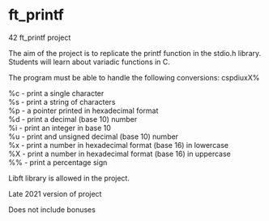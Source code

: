 # ft_printf
42 ft_printf project

The aim of the project is to replicate the printf function in the stdio.h library. Students will learn about variadic functions in C.

The program must be able to handle the following conversions: cspdiuxX%

  %c - print a single character   
  %s - print a string of characters  
  %p - a pointer printed in hexadecimal format  
  %d - print a decimal (base 10) number  
  %i - print an integer in base 10  
  %u - print and unsigned decimal (base 10) number  
  %x - print a number in hexadecimal format (base 16) in lowercase  
  %X - print a number in hexadecimal format (base 16) in uppercase  
  %% - print a percentage sign

Libft library is allowed in the project.

Late 2021 version of project

Does not include bonuses
